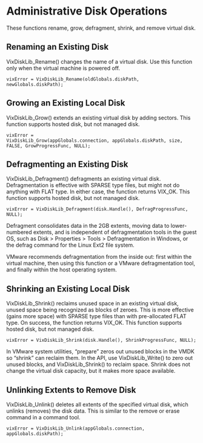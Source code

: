 # Administrative Disk Operations

These functions rename, grow, defragment, shrink, and remove virtual disk.

## Renaming an Existing Disk

VixDiskLib\_Rename\(\) changes the name of a virtual disk. Use this function only when the virtual machine is powered off.

```text
vixError = VixDiskLib_Rename(oldGlobals.diskPath, newGlobals.diskPath);
```

## Growing an Existing Local Disk

VixDiskLib\_Grow\(\) extends an existing virtual disk by adding sectors. This function supports hosted disk, but not managed disk.

```text
vixError =
VixDiskLib_Grow(appGlobals.connection, appGlobals.diskPath, size, FALSE, GrowProgressFunc, NULL);
```

## Defragmenting an Existing Disk

VixDiskLib\_Defragment\(\) defragments an existing virtual disk. Defragmentation is effective with SPARSE type files, but might not do anything with FLAT type. In either case, the function returns VIX\_OK. This function supports hosted disk, but not managed disk.

```text
vixError = VixDiskLib_Defragment(disk.Handle(), DefragProgressFunc, NULL);
```

Defragment consolidates data in the 2GB extents, moving data to lower-numbered extents, and is independent of defragmentation tools in the guest OS, such as Disk &gt; Properties &gt; Tools &gt; Defragmentation in Windows, or the defrag command for the Linux Ext2 file system.

VMware recommends defragmentation from the inside out: first within the virtual machine, then using this function or a VMware defragmentation tool, and finally within the host operating system.

## Shrinking an Existing Local Disk

VixDiskLib\_Shrink\(\) reclaims unused space in an existing virtual disk, unused space being recognized as blocks of zeroes. This is more effective \(gains more space\) with SPARSE type files than with pre-allocated FLAT type. On success, the function returns VIX\_OK. This function supports hosted disk, but not managed disk.

```text
vixError = VixDiskLib_Shrink(disk.Handle(), ShrinkProgressFunc, NULL);
```

In VMware system utilities, “prepare” zeros out unused blocks in the VMDK so “shrink” can reclaim them. In the API, use VixDiskLib\_Write\(\) to zero out unused blocks, and VixDiskLib\_Shrink\(\) to reclaim space. Shrink does not change the virtual disk capacity, but it makes more space available.

## Unlinking Extents to Remove Disk

VixDiskLib\_Unlink\(\) deletes all extents of the specified virtual disk, which unlinks \(removes\) the disk data. This is similar to the remove or erase command in a command tool.

```text
vixError = VixDiskLib_Unlink(appGlobals.connection, appGlobals.diskPath);
```

